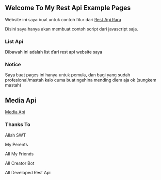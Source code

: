 ## Welcome To My Rest Api Example Pages

Website ini saya buat untuk contoh fitur dari [Rest Api Rara](https://ramra.herokuapp.com)

Disini saya hanya akan membuat contoh script dari javascript saja.

### List Api

Dibawah ini adalah list ďari rest api website saya

### Notice

Saya buat pages ini hanya untuk pemula, dan bagi yang sudah profesional/mastah kalo cuma buat ngehina mending diem aja ok (sungkem mastah)

Media Api
------------
[Media Api](https://github.com/api-ramra/api-ramra.github.io/tree/main/media_api)

### Thanks To

Allah SWT

My Perents

All My Friends

All Creator Bot

All Developed Rest Api
